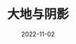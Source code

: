 ---
title: '大地与阴影'
date: '2022-11-02'
price: '20.0'
theaters: ['北京大学百周年纪念讲堂']
seat: ['8-2  1F']
remark: ['原声影片・中文字幕']
---